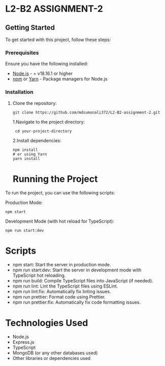 # L2-B2 ASSIGNMENT-2

## Getting Started

To get started with this project, follow these steps:

### Prerequisites

Ensure you have the following installed:

- [Node.js](https://nodejs.org) - = v18.16.1 or higher
- [npm](https://www.npmjs.com/) or [Yarn](https://yarnpkg.com/) - Package managers for Node.js

### Installation

1. Clone the repository:

   ```bash
   git clone https://github.com/mdsumonali372/L2-B2-assignment-2.git
   ```

   1.Navigate to the project directory:

   ```
    cd your-project-directory
   ```

   2.Install dependencies:

   ```
   npm install
   # or using Yarn
   yarn install
   ```

   <h1> Running the Project </h1>

To run the project, you can use the following scripts:

Production Mode:

```
npm start
```

Development Mode (with hot reload for TypeScript):

```
npm run start:dev
```

<h1> Scripts </h1>
<ul>
<li>npm start: Start the server in production mode.</li>
<li>npm run start:dev: Start the server in development mode with TypeScript hot reloading.</li>
<li>npm run build: Compile TypeScript files into JavaScript (if needed).</li>
<li>npm run lint: Lint the TypeScript files using ESLint.</li>
<li>npm run lint:fix: Automatically fix linting issues.
</li>
<li>npm run prettier: Format code using Prettier.
</li>
<li>npm run prettier:fix: Automatically fix code formatting issues.
</li>
</ul>

<h1> Technologies Used </h1>
<ul>
<li>Node.js</li>
<li>Express.js</li>
<li>TypeScript</li>
<li>MongoDB (or any other databases used)</li>
<li>Other libraries or dependencies used</li>
</ul>
